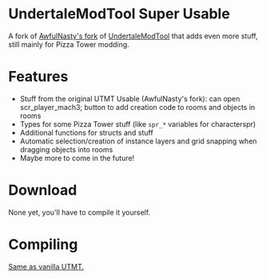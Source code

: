 # UndertaleModTool Super Usable

A fork of [AwfulNasty's fork](https://github.com/AwfulNasty/UndertaleModTool/tree/RoomEditorChanges) of [UndertaleModTool](https://github.com/krzys-h/UndertaleModTool) that adds even more stuff, still mainly for Pizza Tower modding.

# Features
- Stuff from the original UTMT Usable (AwfulNasty's fork): can open scr_player_mach3; button to add creation code to rooms and objects in rooms
- Types for some Pizza Tower stuff (like `spr_*` variables for characterspr)
- Additional functions for structs and stuff
- Automatic selection/creation of instance layers and grid snapping when dragging objects into rooms
- Maybe more to come in the future!

# Download

None yet, you'll have to compile it yourself.

# Compiling

[Same as vanilla UTMT.](https://github.com/krzys-h/UndertaleModTool#compilation-instructions)

<!--
  commandline building:
  dotnet publish UndertaleModTool -c Release -r win-x64 --self-contained false -p:PublishSingleFile=True --output bin/non-sc
  dotnet publish UndertaleModTool -c Release -r win-x64 --self-contained true -p:PublishSingleFile=True --output bin/sc
  
-->